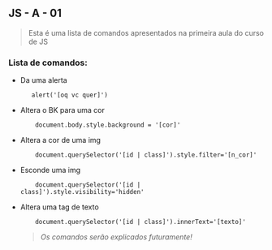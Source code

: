 ## JS - A - 01
>Esta é uma lista de comandos apresentados na primeira aula do curso de JS
### Lista de  comandos:
 * Da uma alerta 
     ```  
        alert('[oq vc quer]')
    ```
 * Altera o BK para uma cor
    ```
        document.body.style.background = '[cor]'
    ```
 * Altera a cor de uma img
    ```
        document.querySelector('[id | class]').style.filter='[n_cor]'
    ```
 * Esconde uma img
    ```
        document.querySelector('[id | class]').style.visibility='hidden'
    ```
 * Altera uma tag de texto
    ```
        document.querySelector('[id | class]').innerText='[texto]'
    ```

    > *Os comandos serão explicados futuramente!*
